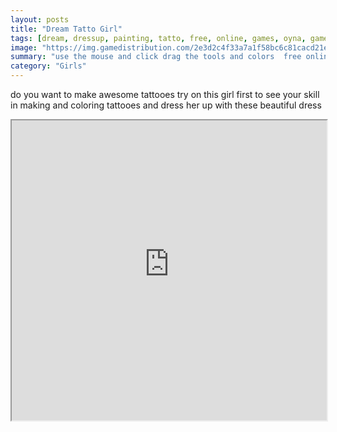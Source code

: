 ```yaml
---
layout: posts
title: "Dream Tatto Girl"
tags: [dream, dressup, painting, tatto, free, online, games, oyna, game, free, games, play, play, games]
image: "https://img.gamedistribution.com/2e3d2c4f33a7a1f58bc6c81cacd21e9c.jpg"
summary: "use the mouse and click drag the tools and colors  free online games oyna game free games play play games"
category: "Girls"
---
```


do you want to make awesome tattooes try on this girl first to see your skill in making and coloring tattooes and dress her up with these beautiful dress

<iframe width="100%" height="480px;" src="https://flash.gamedistribution.com?game=2e3d2c4f33a7a1f58bc6c81cacd21e9c"></iframe>
